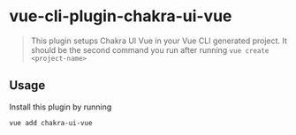 # vue-cli-plugin-chakra-ui-vue

> This plugin setups Chakra UI Vue in your Vue CLI generated project.
> It should be the second command you run after running `vue create <project-name>`

## Usage
Install this plugin by running

``` sh
vue add chakra-ui-vue
```